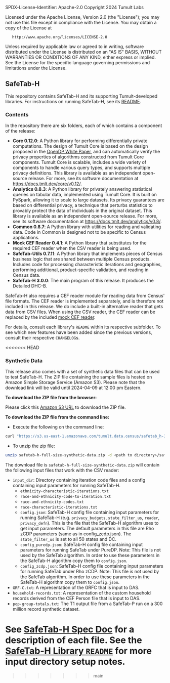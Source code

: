 SPDX-License-Identifier: Apache-2.0
Copyright 2024 Tumult Labs

   Licensed under the Apache License, Version 2.0 (the "License");
   you may not use this file except in compliance with the License.
   You may obtain a copy of the License at

       http://www.apache.org/licenses/LICENSE-2.0

   Unless required by applicable law or agreed to in writing, software
   distributed under the License is distributed on an "AS IS" BASIS,
   WITHOUT WARRANTIES OR CONDITIONS OF ANY KIND, either express or implied.
   See the License for the specific language governing permissions and
   limitations under the License.

## SafeTab-H

This repository contains SafeTab-H and its supporting Tumult-developed libraries. For instructions on running SafeTab-H, see its [README](safetab_h/README.md).

### Contents

In the repository there are six folders, each of which contains a component of the release:

- **Core 0.12.0**: A Python library for performing differentially private computations. The design of Tumult Core is based on the design proposed in the [OpenDP White Paper](https://projects.iq.harvard.edu/files/opendp/files/opendp_programming_framework_11may2020_1_01.pdf), and can automatically verify the privacy properties of algorithms constructed from Tumult Core components. Tumult Core is scalable, includes a wide variety of components to handle various query types, and supports multiple privacy definitions. This library is available as an independent open-source release. For more, see its software documentation at https://docs.tmlt.dev/core/v0.12/.
- **Analytics 0.8.3**: A Python library for privately answering statistical queries on tabular data, implemented using Tumult Core. It is built on PySpark, allowing it to scale to large datasets. Its privacy guarantees are based on differential privacy, a technique that perturbs statistics to provably protect the data of individuals in the original dataset. This library is available as an independent open-source release. For more, see its software documentation at https://docs.tmlt.dev/analytics/v0.8/.
- **Common 0.8.7**: A Python library with utilities for reading and validating data. Code in Common is designed not to be specific to Census applications.
- **Mock CEF Reader 0.4.1**: A Python library that substitutes for the required CEF reader when the CSV reader is being used.
- **SafeTab-Utils 0.7.11**: A Python library that implements pieces of Census business logic that are shared between multiple Census products. Includes code for processing characteristic iterations and geographies, performing additional, product-specific validation, and reading in Census data.
- **SafeTab-H 3.0.0**: The main program of this release. It produces the Detailed DHC-B.

SafeTab-H also requires a CEF reader module for reading data from Census' file formats. The CEF reader is implemented separately, and is therefore not included in this release. We do include a built-in alternative reader that gets data from CSV files. When using the CSV reader, the CEF reader can be replaced by the included [mock CEF reader](mock_cef_reader).

For details, consult each library's `README` within its respective subfolder. To see which new features have been added since the previous versions, consult their respective `CHANGELOG`s.

<<<<<<< HEAD
### Synthetic Data

This release also comes with a set of synthetic data files that can be used to test SafeTab-H. The ZIP file containing the sample files is hosted on Amazon Simple Storage Service (Amazon S3). Please note that the download link will be valid until 2024-04-09 at 12:00 pm Eastern.

**To download the ZIP file from the browser:**

Please click this [Amazon S3 URL](https://s3.us-east-1.amazonaws.com/tumult.data.census/safetab_h-3.0.0/safetab-h-full-size-synthetic-data.zip?X-Amz-Algorithm=AWS4-HMAC-SHA256&X-Amz-Credential=AKIA25LEV2NNTS4WZ777%2F20240402%2Fus-east-1%2Fs3%2Faws4_request&X-Amz-Date=20240402T160243Z&X-Amz-Expires=604800&X-Amz-SignedHeaders=host&X-Amz-Signature=c505584c3891bc57a8f6c237473c0c21a694b9d0df117f140176ba74ae1be0c8) to download the ZIP file.

**To download the ZIP file from the command line:**

- Execute the following on the command line:

```bash
curl "https://s3.us-east-1.amazonaws.com/tumult.data.census/safetab_h-3.0.0/safetab-h-full-size-synthetic-data.zip?X-Amz-Algorithm=AWS4-HMAC-SHA256&X-Amz-Credential=AKIA25LEV2NNTS4WZ777%2F20240402%2Fus-east-1%2Fs3%2Faws4_request&X-Amz-Date=20240402T160243Z&X-Amz-Expires=604800&X-Amz-SignedHeaders=host&X-Amz-Signature=c505584c3891bc57a8f6c237473c0c21a694b9d0df117f140176ba74ae1be0c8" -L -o safetab-h-full-size-synthetic-data.zip
```

- To unzip the zip file:

```bash
unzip safetab-h-full-size-synthetic-data.zip -d <path to directory>/safetab-h-full-size-input
```

The download file is `safetab-h-full-size-synthetic-data.zip` will contain the following input files that work with the CSV reader:

- `input_dir`: Directory containing iteration code files and a config containing input parameters for running SafeTab-H.
  - `ethnicity-characteristic-iterations.txt`
  - `race-and-ethnicity-code-to-iteration.txt`
  - `race-and-ethnicity-codes.txt`
  - `race-characteristic-iterations.txt`
  - `config.json`: SafeTab-H config file containing input parameters for running SafeTab-H (e.g. `privacy_budgets`, `state_filter_us`, `reader`, `privacy_defn`).
    This is the file that the SafeTab-H algorithm uses to get input parameters. The default parameters in this file are Rho zCDP parameters (same as in config_zcdp.json). The `state_filter_us` is set to all 50 states and DC.
  - `config_puredp.json`: SafeTab-H config file containing input parameters for running SafeTab under PureDP. Note: This file is not used by the SafeTab algorithm. In order to use these parameters in the SafeTab-H algorithm copy them to `config.json`.
  - `config_zcdp.json`: SafeTab-H config file containing input parameters for running SafeTab under Rho zCDP. Note: This file is not used by the SafeTab algorithm. In order to use these parameters in the SafeTab-H algorithm copy them to `config.json`.
- `GRF-C.txt`: A representation of the GRFC that is input to DAS.
- `household-records.txt`: A representation of the custom household records derived from the CEF Person file that is input to DAS.
- `pop-group-totals.txt`: The T1 output file from a SafeTab-P run on a 300 million record synthetic dataset.

See [SafeTab-H Spec Doc](safetab_h/SafeTab_H_Documentation.pdf) for a description of each file. See the [SafeTab-H Library `README`](safetab_h/README.md) for more input directory setup notes.
=======
>>>>>>> main
